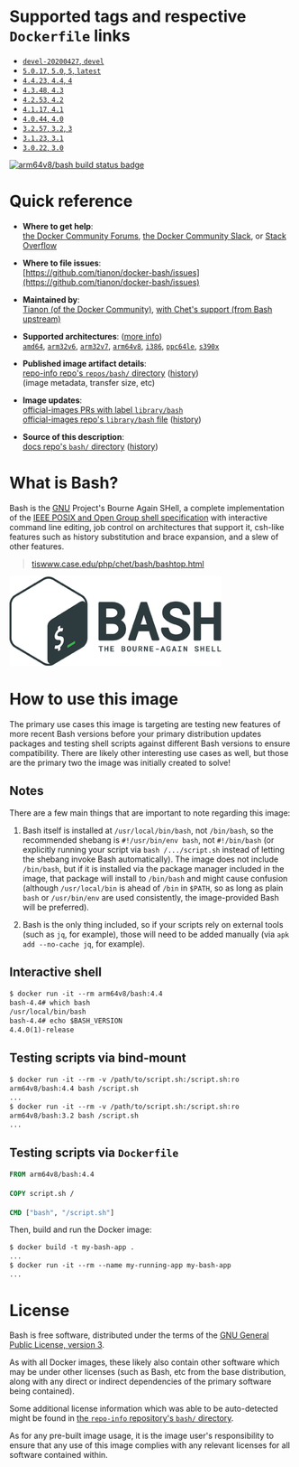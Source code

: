 <!--

********************************************************************************

WARNING:

    DO NOT EDIT "bash/README.md"

    IT IS AUTO-GENERATED

    (from the other files in "bash/" combined with a set of templates)

********************************************************************************

-->

# Supported tags and respective `Dockerfile` links

-	[`devel-20200427`, `devel`](https://github.com/tianon/docker-bash/blob/dfb58fdfa2b8af7a5d3b832dc875a8660f154fe3/devel/Dockerfile)
-	[`5.0.17`, `5.0`, `5`, `latest`](https://github.com/tianon/docker-bash/blob/bdb65fba59b806a9987f3b8e9d4522d5f4d49a92/5.0/Dockerfile)
-	[`4.4.23`, `4.4`, `4`](https://github.com/tianon/docker-bash/blob/f55ec52c6bb3a9a1b942a775f848002826b58b8a/4.4/Dockerfile)
-	[`4.3.48`, `4.3`](https://github.com/tianon/docker-bash/blob/f55ec52c6bb3a9a1b942a775f848002826b58b8a/4.3/Dockerfile)
-	[`4.2.53`, `4.2`](https://github.com/tianon/docker-bash/blob/f55ec52c6bb3a9a1b942a775f848002826b58b8a/4.2/Dockerfile)
-	[`4.1.17`, `4.1`](https://github.com/tianon/docker-bash/blob/f55ec52c6bb3a9a1b942a775f848002826b58b8a/4.1/Dockerfile)
-	[`4.0.44`, `4.0`](https://github.com/tianon/docker-bash/blob/f55ec52c6bb3a9a1b942a775f848002826b58b8a/4.0/Dockerfile)
-	[`3.2.57`, `3.2`, `3`](https://github.com/tianon/docker-bash/blob/f55ec52c6bb3a9a1b942a775f848002826b58b8a/3.2/Dockerfile)
-	[`3.1.23`, `3.1`](https://github.com/tianon/docker-bash/blob/f55ec52c6bb3a9a1b942a775f848002826b58b8a/3.1/Dockerfile)
-	[`3.0.22`, `3.0`](https://github.com/tianon/docker-bash/blob/f55ec52c6bb3a9a1b942a775f848002826b58b8a/3.0/Dockerfile)

[![arm64v8/bash build status badge](https://img.shields.io/jenkins/s/https/doi-janky.infosiftr.net/job/multiarch/job/arm64v8/job/bash.svg?label=arm64v8/bash%20%20build%20job)](https://doi-janky.infosiftr.net/job/multiarch/job/arm64v8/job/bash/)

# Quick reference

-	**Where to get help**:  
	[the Docker Community Forums](https://forums.docker.com/), [the Docker Community Slack](http://dockr.ly/slack), or [Stack Overflow](https://stackoverflow.com/search?tab=newest&q=docker)

-	**Where to file issues**:  
	[https://github.com/tianon/docker-bash/issues](https://github.com/tianon/docker-bash/issues)

-	**Maintained by**:  
	[Tianon (of the Docker Community)](https://github.com/tianon/docker-bash), [with Chet's support (from Bash upstream)](https://github.com/docker-library/official-images/pull/2217#issue-181031192)

-	**Supported architectures**: ([more info](https://github.com/docker-library/official-images#architectures-other-than-amd64))  
	[`amd64`](https://hub.docker.com/r/amd64/bash/), [`arm32v6`](https://hub.docker.com/r/arm32v6/bash/), [`arm32v7`](https://hub.docker.com/r/arm32v7/bash/), [`arm64v8`](https://hub.docker.com/r/arm64v8/bash/), [`i386`](https://hub.docker.com/r/i386/bash/), [`ppc64le`](https://hub.docker.com/r/ppc64le/bash/), [`s390x`](https://hub.docker.com/r/s390x/bash/)

-	**Published image artifact details**:  
	[repo-info repo's `repos/bash/` directory](https://github.com/docker-library/repo-info/blob/master/repos/bash) ([history](https://github.com/docker-library/repo-info/commits/master/repos/bash))  
	(image metadata, transfer size, etc)

-	**Image updates**:  
	[official-images PRs with label `library/bash`](https://github.com/docker-library/official-images/pulls?q=label%3Alibrary%2Fbash)  
	[official-images repo's `library/bash` file](https://github.com/docker-library/official-images/blob/master/library/bash) ([history](https://github.com/docker-library/official-images/commits/master/library/bash))

-	**Source of this description**:  
	[docs repo's `bash/` directory](https://github.com/docker-library/docs/tree/master/bash) ([history](https://github.com/docker-library/docs/commits/master/bash))

# What is Bash?

Bash is the [GNU](http://www.gnu.org/) Project's Bourne Again SHell, a complete implementation of the [IEEE POSIX and Open Group shell specification](http://www.opengroup.org/onlinepubs/9699919799/nfindex.html) with interactive command line editing, job control on architectures that support it, csh-like features such as history substitution and brace expansion, and a slew of other features.

> [tiswww.case.edu/php/chet/bash/bashtop.html](https://tiswww.case.edu/php/chet/bash/bashtop.html)

![logo](https://raw.githubusercontent.com/docker-library/docs/5cb6fef6ed317e5af7e1e14e64c18c2b81657e81/bash/logo.png)

# How to use this image

The primary use cases this image is targeting are testing new features of more recent Bash versions before your primary distribution updates packages and testing shell scripts against different Bash versions to ensure compatibility. There are likely other interesting use cases as well, but those are the primary two the image was initially created to solve!

## Notes

There are a few main things that are important to note regarding this image:

1.	Bash itself is installed at `/usr/local/bin/bash`, not `/bin/bash`, so the recommended shebang is `#!/usr/bin/env bash`, not `#!/bin/bash` (or explicitly running your script via `bash /.../script.sh` instead of letting the shebang invoke Bash automatically). The image does not include `/bin/bash`, but if it is installed via the package manager included in the image, that package will install to `/bin/bash` and might cause confusion (although `/usr/local/bin` is ahead of `/bin` in `$PATH`, so as long as plain `bash` or `/usr/bin/env` are used consistently, the image-provided Bash will be preferred).

2.	Bash is the only thing included, so if your scripts rely on external tools (such as `jq`, for example), those will need to be added manually (via `apk add --no-cache jq`, for example).

## Interactive shell

```console
$ docker run -it --rm arm64v8/bash:4.4
bash-4.4# which bash
/usr/local/bin/bash
bash-4.4# echo $BASH_VERSION
4.4.0(1)-release
```

## Testing scripts via bind-mount

```console
$ docker run -it --rm -v /path/to/script.sh:/script.sh:ro arm64v8/bash:4.4 bash /script.sh
...
$ docker run -it --rm -v /path/to/script.sh:/script.sh:ro arm64v8/bash:3.2 bash /script.sh
...
```

## Testing scripts via `Dockerfile`

```dockerfile
FROM arm64v8/bash:4.4

COPY script.sh /

CMD ["bash", "/script.sh"]
```

Then, build and run the Docker image:

```console
$ docker build -t my-bash-app .
...
$ docker run -it --rm --name my-running-app my-bash-app
...
```

# License

Bash is free software, distributed under the terms of the [GNU General Public License, version 3](http://www.gnu.org/licenses/gpl.html).

As with all Docker images, these likely also contain other software which may be under other licenses (such as Bash, etc from the base distribution, along with any direct or indirect dependencies of the primary software being contained).

Some additional license information which was able to be auto-detected might be found in [the `repo-info` repository's `bash/` directory](https://github.com/docker-library/repo-info/tree/master/repos/bash).

As for any pre-built image usage, it is the image user's responsibility to ensure that any use of this image complies with any relevant licenses for all software contained within.
